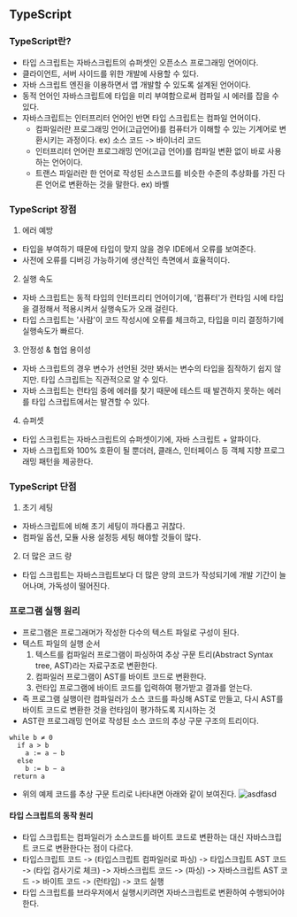 ## TypeScript
### TypeScript란?
* 타입 스크립트는 자바스크립트의 슈퍼셋인 오픈소스 프로그래밍 언어이다.
* 클라이언트, 서버 사이드를 위한 개발에 사용할 수 있다.
* 자바 스크립트 엔진을 이용하면서 앱 개발할 수 있도록 설계된 언어이다.
* 동적 언어인 자바스크립트에 타입을 미리 부여함으로써 컴파일 시 에러를 잡을 수 있다.
* 자바스크립트는 인터프리터 언어인 반면 타입 스크립트는 컴파일 언어이다.
  * 컴파일러란 프로그래밍 언어(고급언어)를 컴퓨터가 이해할 수 있는 기계어로 변환시키는 과정이다. ex) 소스 코드 -> 바이너리 코드
  * 인터프리터 언어란 프로그래밍 언어(고급 언어)를 컴파일 변환 없이 바로 사용하는 언어이다.
  * 트랜스 파일러란 한 언어로 작성된 소스코드를 비슷한 수준의 추상화를 가진 다른 언어로 변환하는 것을 말한다. ex) 바벨
### TypeScript 장점
1. 에러 예방
  * 타입을 부여하기 때문에 타입이 맞지 않을 경우 IDE에서 오류를 보여준다.
  * 사전에 오류를 디버깅 가능하기에 생산적인 측면에서 효율적이다.
2. 실행 속도
  * 자바 스크립트는 동적 타입의 인터프리티 언어이기에, '컴퓨터'가 런타임 시에 타입을 결정해서 적용시켜서 실행속도가 오래 걸린다.
  * 타입 스크립트는 '사람'이 코드 작성시에 오류를 체크하고, 타입을 미리 결정하기에 실행속도가 빠르다.
3. 안정성 & 협업 용이성
  * 자바 스크립트의 경우 변수가 선언된 것만 봐서는 변수의 타입을 짐작하기 쉽지 않지만. 타입 스크립트는 직관적으로 알 수 있다.
  * 자바 스크립트는 런타임 중에 에러를 찾기 때문에 테스트 때 발견하지 못하는 에러를 타입 스크립트에서는 발견할 수 있다.
4. 슈퍼셋
  * 타입 스크립트는 자바스크립트의 슈퍼셋이기에, 자바 스크립트 + 알파이다.
  * 자바 스크립트와 100% 호환이 될 뿐더러, 클래스, 인터페이스 등 객체 지향 프로그래밍 패턴을 제공한다.
### TypeScript 단점
1. 초기 세팅
  * 자바스크립트에 비해 초기 세팅이 까다롭고 귀찮다.
  * 컴파일 옵션, 모듈 사용 설정등 세팅 해야할 것들이 많다.
2. 더 많은 코드 량
  * 타입 스크립트는 자바스크립트보다 더 많은 양의 코드가 작성되기에 개발 기간이 늘어나며, 가독성이 떨어진다.
### 프로그램 실행 원리
* 프로그램은 프로그래머가 작성한 다수의 텍스트 파일로 구성이 된다.
* 텍스트 파일의 실행 순서
  1. 텍스트를 컴파일러 프로그램이 파싱하여 추상 구문 트리(Abstract Syntax tree, AST)라는 자료구조로 변환한다.
  2. 컴파일러 프로그램이 AST를 바이트 코드로 변환한다.
  3. 런타입 프로그램에 바이트 코드를 입력하여 평가받고 결과를 얻는다.
* 즉 프로그램 실행이란 컴파일러가 소스 코드를 파싱해 AST로 만들고, 다시 AST를 바이트 코드로 변환한 것을 런타임이 평가하도록 지시하는 것
* AST란 프로그래밍 언어로 작성된 소스 코드의 추상 구문 구조의 트리이다. 
```
while b ≠ 0
  if a > b
    a := a − b
  else
    b := b − a
 return a
```
* 위의 예제 코드를 추상 구문 트리로 나타내면 아래와 같이 보여진다.
![asdfasd](https://github.com/wony5248/TIL/assets/48344143/c06bcd37-29f7-44f9-a4e9-1df5dfeb86b3)
#### 타입 스크립트의 동작 원리
* 타입 스크립트는 컴파일러가 소스코드를 바이트 코드로 변환하는 대신 자바스크립트 코드로 변환한다는 점이 다르다.
* 타입스크립트 코드 -> (타입스크립트 컴파일러로 파싱) -> 타입스크립트 AST 코드 -> (타입 검사기로 체크) -> 자바스크립트 코드 -> (파싱) -> 자바스크립트 AST 코드 -> 바이트 코드 -> (런타임) -> 코드 실행
* 타입 스크립트를 브라우저에서 실행시키려면 자바스크립트로 변환하여 수행되어야 한다.
